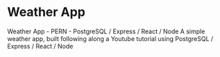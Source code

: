 # Weather App
Weather App - PERN - PostgreSQL / Express / React / Node
A simple weather app, built following along a Youtube tutorial using PostgreSQL / Express / React / Node
